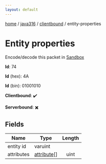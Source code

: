 ```yaml
---
layout: default
---
```


[home](/)  /  [java316](/protocol/java316)  /  [clientbound](/protocol/java316/clientbound)  /  entity-properties

# Entity properties

Encode/decode this packet in [Sandbox](../../../sandbox/java316#Clientbound.EntityProperties)

**Id**: 74

**Id** (hex): 4A

**Id** (bin): 01001010

**Clientbound**: ✔️

**Serverbound**: ✖️

## Fields

Name | Type | Length
---|---|:---:
entity id | varuint | [](/protocol/java316/types/)
attributes | [attribute](/protocol/java316/types/attribute)[] | uint
